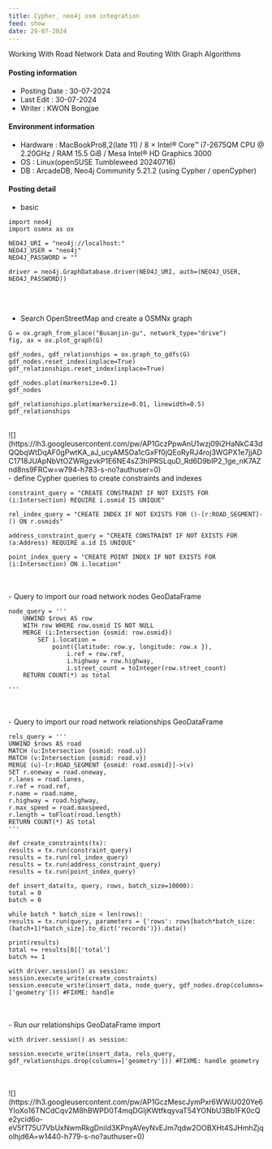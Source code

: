 ```yaml
---
title: Cypher_ neo4j osm integration
feed: show
date: 29-07-2024
---
```

Working With Road Network Data and Routing With Graph Algorithms

#### Posting information

- Posting Date : 30-07-2024  
- Last Edit : 30-07-2024  
- Writer : KWON Bongjae

#### Environment information

- Hardware : MacBookPro8,2(late 11) /  8 × Intel® Core™ i7-2675QM CPU @ 2.20GHz / RAM 15.5 GiB / Mesa Intel® HD Graphics 3000 <br>
- OS : Linux(openSUSE Tumbleweed 20240716) <br>
- DB : ArcadeDB, Neo4j Community 5.21.2 (using Cypher / openCypher) <br> 

#### Posting detail

- basic

```
import neo4j
import osmnx as ox

NEO4J_URI = "neo4j://localhost:"
NEO4J_USER = "neo4j"
NEO4J_PASSWORD = ""

driver = neo4j.GraphDatabase.driver(NEO4J_URI, auth=(NEO4J_USER, NEO4J_PASSWORD))
```
<br><br>
- Search OpenStreetMap and create a OSMNx graph

```
G = ox.graph_from_place("Busanjin-gu", network_type="drive")
fig, ax = ox.plot_graph(G)

gdf_nodes, gdf_relationships = ox.graph_to_gdfs(G)
gdf_nodes.reset_index(inplace=True)
gdf_relationships.reset_index(inplace=True)

gdf_nodes.plot(markersize=0.1)
gdf_nodes

gdf_relationships.plot(markersize=0.01, linewidth=0.5)
gdf_relationships
```
<br>
![](https://lh3.googleusercontent.com/pw/AP1GczPpwAnU1wzj09i2HaNkC43dQQbqWtDqAF0gPwtKA_aJ_ucyAMSOa1cGxFf0jQEoRyRJ4roj3WGPX1e7jjADC1718JUApNbVtOZWRgzvkP1E6NE4sZ3hIPRSLquD_Rd6D9bIP2_1ge_nK7AZnd8ns9FRCw=w794-h783-s-no?authuser=0)
<br>
- define Cypher queries to create constraints and indexes

```
constraint_query = "CREATE CONSTRAINT IF NOT EXISTS FOR (i:Intersection) REQUIRE i.osmid IS UNIQUE"

rel_index_query = "CREATE INDEX IF NOT EXISTS FOR ()-[r:ROAD_SEGMENT]-() ON r.osmids"

address_constraint_query = "CREATE CONSTRAINT IF NOT EXISTS FOR (a:Address) REQUIRE a.id IS UNIQUE"

point_index_query = "CREATE POINT INDEX IF NOT EXISTS FOR (i:Intersection) ON i.location"
```
<br>
<br>
- Query to import our road network nodes GeoDataFrame

```
node_query = '''
	UNWIND $rows AS row
	WITH row WHERE row.osmid IS NOT NULL
	MERGE (i:Intersection {osmid: row.osmid})
		SET i.location =
			point({latitude: row.y, longitude: row.x }),
				i.ref = row.ref,
				i.highway = row.highway,
				i.street_count = toInteger(row.street_count)
	RETURN COUNT(*) as total

'''
```
<br>
<br>
- Query to import our road network relationships GeoDataFrame

```
rels_query = '''
UNWIND $rows AS road
MATCH (u:Intersection {osmid: road.u})
MATCH (v:Intersection {osmid: road.v})
MERGE (u)-[r:ROAD_SEGMENT {osmid: road.osmid}]->(v)
SET r.oneway = road.oneway,
r.lanes = road.lanes,
r.ref = road.ref,
r.name = road.name,
r.highway = road.highway,
r.max_speed = road.maxspeed,
r.length = toFloat(road.length)
RETURN COUNT(*) AS total
'''
 
def create_constraints(tx):
results = tx.run(constraint_query)
results = tx.run(rel_index_query)
results = tx.run(address_constraint_query)
results = tx.run(point_index_query)

def insert_data(tx, query, rows, batch_size=10000):
total = 0
batch = 0

while batch * batch_size < len(rows):
results = tx.run(query, parameters = {'rows': rows[batch*batch_size:(batch+1)*batch_size].to_dict('records')}).data()

print(results)
total += results[0]['total']
batch += 1

with driver.session() as session:
session.execute_write(create_constraints)
session.execute_write(insert_data, node_query, gdf_nodes.drop(columns=['geometry'])) #FIXME: handle
```
<br>
<br>
- Run our relationships GeoDataFrame import

```
with driver.session() as session:

session.execute_write(insert_data, rels_query, gdf_relationships.drop(columns=['geometry'])) #FIXME: handle geometry
```
<br>
<br>
![](https://lh3.googleusercontent.com/pw/AP1GczMescJymPxr6WWiU020Ye6YIoXo16TNCdCqv2M8hBWPD0T4mqDGIjKWtfkqyvaT54YONbU3Bb1FK0cQe2ycid6o-eV5fT75U7VbUxNwmRkgDniId3KPnyAVeyNvEJm7qdw2OOBXHt4SJHmhZjqolhjd6A=w1440-h779-s-no?authuser=0)